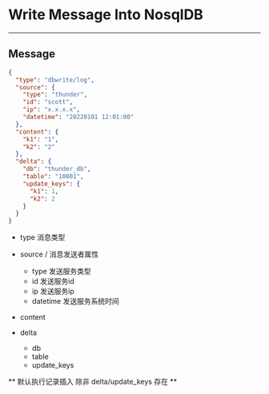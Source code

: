 
# Write Message Into  NosqlDB 
---

## Message

```json
{
  "type": "dbwrite/log",
  "source": {
    "type": "thunder",
    "id": "scott",
    "ip": "x.x.x.x",
    "datetime": "20220101 12:01:00"
  },
  "content": {
    "k1": "1",
    "k2": "2"
  },
  "delta": {
    "db": "thunder_db",
    "table": "10001",
    "update_keys": {
      "k1": 1,
      "k2": 2
    }
  }
}
```

* type  消息类型
* source /  消息发送者属性
  * type   发送服务类型 
  * id     发送服务id   
  * ip     发送服务ip
  * datetime 发送服务系统时间
* content

* delta
  * db
  * table
  * update_keys  

** 默认执行记录插入 除非 delta/update_keys 存在 ** 

